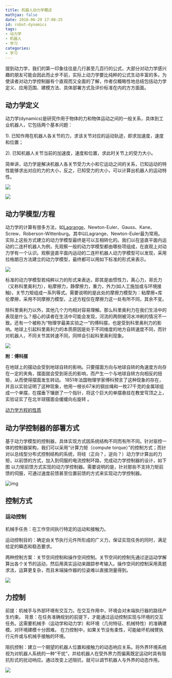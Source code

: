 ```yaml
---
title: 机器人动力学概述
mathjax: false
date: 2018-06-29 17:08:25
id: robot-dynamics
tags:
- 动力学
- 机器人
- 学习
categories:
- 学习
---
```


提到动力学，我们的第一印象往往是几行甚至几百行的公式，大部分对动力学感兴趣的朋友可能会因此而止步不前，实际上动力学要比纯粹的公式生动丰富的多。为使读者对动力学控制器有个直观而又全面的了解，作者仅概略性地总结包括动力学定义、应用范围、建模方法、具体部署方式及评价标准在内的方方面面。 

<!---more--->

## 动力学定义

动力学(dynamics)是研究作用于物体的力和物体运动之间的一般关系，具体到工业机器人，它包括两个基本问题：

1). 已知作用在机器人各关节的力，求该关节对应的运动轨迹，即求加速度，速度和位置；

2). 已知机器人关节当前的加速度，速度和位置，求此时关节上的受力大小。

简单讲，动力学是解决机器人各关节受力大小和它运动之间的关系，已知运动的特性能够求出对应的力的大小，反之，已知受力的大小，可以计算出机器人的运动特性。

![](https://zymin-1255632454.cos.ap-shanghai.myqcloud.com/robot/20150823110858201.png)

![](https://zymin-1255632454.cos.ap-shanghai.myqcloud.com/robot/20150823110950467.png)

## 动力学模型/方程

动力学的计算有很多方法，如[Lagrange](https://blog.csdn.net/xuehuafeiwu123/article/details/52549906?locationNum=8)、Newton-Euler、Gauss、Kane、Screw、Roberson-Wittenburg。其中以Lagrange、Newton-Euler最为常用。实际上这些方式建立的动力学模型最终是可以互相转化的。我们以在竖直平面内运动的二连杆机器人为例，先观察一般的动力学模型都由哪些项组成，在直观上对动力学有一个认识。观察竖直平面内运动的二连杆机器人动力学模型可以发现，采用拉格朗日方法建立的动力学模型，最终都可以用如下标准的形式来表示。 

![](https://zymin-1255632454.cos.ap-shanghai.myqcloud.com/robot/20150823111349308.png)

标准的动力学模型若纯粹以力的形式来表达，即其是由惯性力，离心力，哥氏力（又称科里奥利力），粘摩擦力，静摩擦力，重力，外力(如人工施加或与环境接触)，关节力矩组成一系列等式。需要说明的是此处的摩擦力模型为：粘摩擦+库伦摩擦，采用不同摩擦力模型，上述方程仅在摩擦力这一处有所不同，其余不变。

除科里奥利力以外，其他几个力均相对容易理解。那么科里奥利力在我们生活中的表现是什么？细心的读者在生活中可能会发现，河流的两侧被河水冲刷的情况不一致。还有一个被称为“物理学最美实验之一”的傅科摆，也是受到科里奥利力的影响。地球上引起科里奥利力的本质原因是处于不同维度的地方自转速度不同，而针对机器人，不同关节其转速不同，同样会引起科里奥利现象。

![](https://zymin-1255632454.cos.ap-shanghai.myqcloud.com/robot/20150823111323515.png)

**附：傅科摆**

在地球上的摆动会受到地球自转的影响。只要摆面方向与地球自转的角速度方向存在一定的夹角，摆面就会受到哥氏的影响，而产生一个与地球自转方向相反的扭矩，从而使得摆面发生转动。 1851年法国物理学家傅科预言了这种现象的存在，并且以实验证明了这种现象，他用一根长67米的钢丝绳和一枚27千克的金属球组成一个单摆，在摆垂下镶嵌了一个指针，将这个巨大的单摆悬挂在教堂穹顶之上，实验证实了在北半球摆面会缓缓向右旋转 。

[动力学方程的性质](https://blog.csdn.net/xuehuafeiwu123/article/details/52579066)

## 动力学控制器的部署方式

基于动力学模型的控制器，具体实现方式因系统结构不同而有所不同。针对驱控一体的控制器架构，我们可以采用“计算力矩（compute torque）”的控制方式；而针对以总线型分布式控制结构的系统，将经（正向？，逆向？）动力学计算出的力矩，以前馈的方式，加入到伺服的电流控制环路，完成动力学控制器的设计，如下图 以力矩前馈方式实现的动力学控制器。需要说明的是，针对那些不支持力矩前馈的伺服，可通过速度前馈甚至位置前馈的方式来实现动力学控制器。

![img](https://zymin-1255632454.cos.ap-shanghai.myqcloud.com/robot/20150823111202757.png)

## 控制方式

###  运动控制 

机械手任务：在工作空间执行特定的运动和接触力。

运动控制目的：确定由关节执行元件所形成的广义力，保证实现任务的同时，满足给定的瞬态和稳态要求。

两种控制方案：关节空间控制和操作空间控制。关节空间的控制先通过逆运动学解算出各个关节的运动，然后用真实运动来跟踪参考输入。操作空间的控制采用真题求法，运算更复杂，而且末端操作器的位姿难以直接测量得到。 

![](https://zymin-1255632454.cos.ap-shanghai.myqcloud.com/robot/20180629172312.png) 

## 力控制 

前提：机械手与外部环境有交互力。在交互作用中，环境会对末端执行器的路径产生约束。 
背景：在任务准确规划的前提下，才能通过运动控制实现与环境的交互任务。这需要机械手（运动学和动力学）和环境（几何特征、机械特性）的准确建模。对环境建模十分困难。 
在力控制中，如果关节没有柔性，可能破坏机械臂执行元件或与机械手接触的环境。

阻抗控制：建立一个期望的机器人位置和接触力的动态响应关系。将外界环境系统视为对机器人系统的一种“干扰”，并给机器人在受外界力而偏离既定运动时具有阻抗形式的扰动响应。通过改变上述阻抗，就可以调节机器人与外界的动态作用。

![](https://zymin-1255632454.cos.ap-shanghai.myqcloud.com/robot/20180629172447.png)

